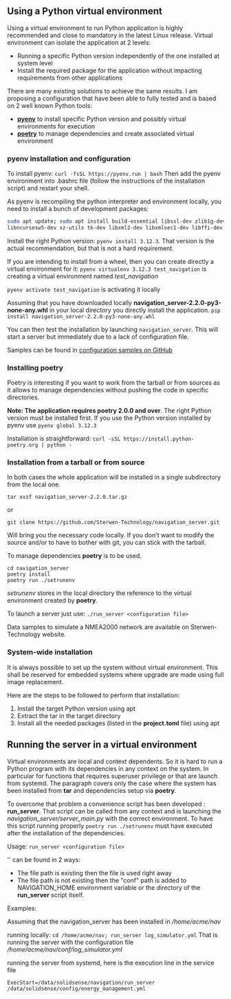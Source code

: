 ## Using a Python virtual environment

Using a virtual environment to run Python application is highly recommended and close to mandatory in the latest Linux release.
Virtual environment can isolate the application at 2 levels:
- Running a specific Python version independently of the one installed at system level
- Install the required package for the application without impacting requirements from other applications

There are many existing solutions to achieve the same results. I am proposing a configuration that have been able to fully tested and is based on 2 well known Python tools:
- **[pyenv](https://github.com/pyenv/pyenv#readme)** to install specific Python version and possibly virtual environments for execution
- **[poetry](https://python-poetry.org/)** to manage dependencies and create associated virtual environment

### pyenv installation and configuration

To install pyenv: `curl -fsSL https://pyenv.run | bash`
Then add the pyenv environment into .bashrc file (follow the instructions of the installation script) and restart your shell.

As pyenv is recompiling the python interpreter and environment locally, you need to install a bunch of development packages:

```sh
sudo apt update; sudo apt install build-essential libssl-dev zlib1g-dev libbz2-dev libreadline-dev libsqlite3-dev curl git \
libncursesw5-dev xz-utils tk-dev libxml2-dev libxmlsec1-dev libffi-dev liblzma-dev
```

Install the right Python version: `pyenv install 3.12.3`. That version is the actual recommendation, but that is not a hard requirement.

If you are intending to install from a wheel, then you can create directly a virtual environment for it:
`pyenv virtualenv 3.12.3 test_navigation` is creating a virtual environment named *test_navigation*

`pyenv activate test_navigation` is activating it locally

Assuming that you have downloaded locally **navigation_server-2.2.0-py3-none-any.whl** in your local directory you directly install the application.
`pip install navigation_server-2.2.0-py3-none-any.whl`

You can then test the installation by launching `navigation_server`. This will start a server but immediately due to a lack of configuration file.

Samples can be found in [configuration samples on GitHub](https://github.com/Sterwen-Technology/navigation_server/tree/V2.1/conf)

### Installing poetry

Poetry is interesting if you want to work from the tarball or from sources as it allows to manage dependencies without pushing the code in specific directories.

**Note: The application requires poetry 2.0.0 and over**.
The right Python version must be installed first. If you use the Python version installed by pyenv use
```pyenv global 3.12.3```

Installation is straightforward: ```curl -sSL https://install.python-poetry.org | python -```

### Installation from a tarball or from source

In both cases the whole application will be installed in a single subdirectory from the local one.

```tar xvzf navigation_server-2.2.0.tar.gz```

or

```git clone https://github.com/Sterwen-Technology/navigation_server.git```

Will bring you the necessary code locally.
If you don't want to modify the source and/or to have to bother with git, you can stick with the tarball.

To manage dependencies **poetry** is to be used.
```shell
cd navigation_server
poetry install
poetry run ./setrunenv
```
*setrunenv* stores in the local directory the reference to the virtual environment created by **poetry**.

To launch a server just use: `./run_server <configuration file>`

Data samples to simulate a NMEA2000 network are available on Sterwen-Technology website.

### System-wide installation

It is always possible to set up the system without virtual environment. This shall be reserved for embedded systems where upgrade are made using full image replacement.

Here are the steps to be followed to perform that installation:
1. Install the target Python version using apt
2. Extract the tar in the target directory
3. Install all the needed packages (listed in the **project.toml** file) using apt

## Running the server in a virtual environment

Virtual environments are local and context dependents. So it is hard to run a Python program with its dependencies in any context on the system.
In particular for functions that requires superuser privilege or that are launch from systemd. The paragraph covers only the case where the system has been installed from **tar** and dependencies setup via **poetry**.

To overcome that problem a convenience script has been developed : **run_server**. That script can be called from any context and is launching the *navigation_server/server_main.py* with the correct environment.
To have this script running properly ```poetry run ./setrunenv``` must have executed after the installation of the dependencies.

Usage: ```run_server <configuration file>```

'<configuration file>' can be found in 2 ways:

- The file path is existing then the file is used right away
- The file path is not existing then the "conf" path is added to NAVIGATION_HOME environment variable or the directory of the **run_server** script itself.

Examples:

Assuming that the navigation_server has been installed in */home/acme/nav*

running locally: ```cd /home/acme/nav; run_server log_simulator.yml```
That is running the server with the configuration file */home/acme/nav/conf/log_simulator.yml*

running the server from systemd, here is the execution line in the service file

```ExecStart=/data/solidsense/navigation/run_server /data/solidsense/config/energy_management.yml```




